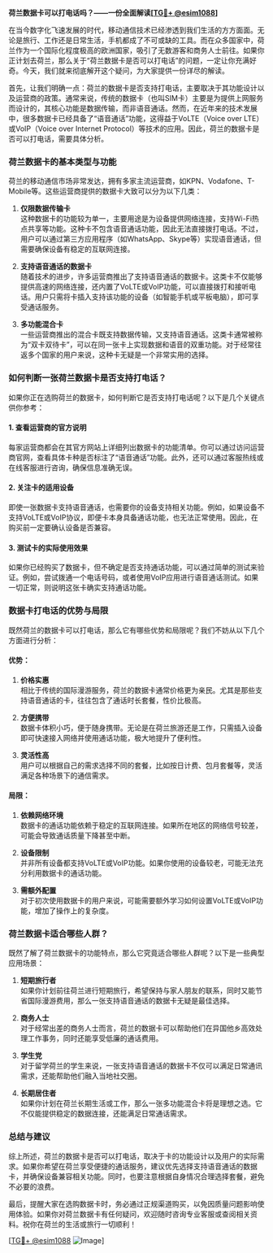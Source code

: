 **荷兰数据卡可以打电话吗？——一份全面解读[[TG💪+ @esim1088](https://t.me/s/esim1088)]**

在当今数字化飞速发展的时代，移动通信技术已经渗透到我们生活的方方面面。无论是旅行、工作还是日常生活，手机都成了不可或缺的工具。而在众多国家中，荷兰作为一个国际化程度极高的欧洲国家，吸引了无数游客和商务人士前往。如果你正计划去荷兰，那么关于“荷兰数据卡是否可以打电话”的问题，一定让你充满好奇。今天，我们就来彻底解开这个疑问，为大家提供一份详尽的解读。

首先，让我们明确一点：荷兰的数据卡是否支持打电话，主要取决于其功能设计以及运营商的政策。通常来说，传统的数据卡（也叫SIM卡）主要是为提供上网服务而设计的，其核心功能是数据传输，而非语音通话。然而，在近年来的技术发展中，很多数据卡已经具备了“语音通话”功能，这得益于VoLTE（Voice over LTE）或VoIP（Voice over Internet Protocol）等技术的应用。因此，荷兰的数据卡是否可以打电话，需要具体分析。

### 荷兰数据卡的基本类型与功能

荷兰的移动通信市场非常发达，拥有多家主流运营商，如KPN、Vodafone、T-Mobile等。这些运营商提供的数据卡大致可以分为以下几类：

1. **仅限数据传输卡**  
   这种数据卡的功能较为单一，主要用途是为设备提供网络连接，支持Wi-Fi热点共享等功能。这种卡不包含语音通话功能，因此无法直接拨打电话。不过，用户可以通过第三方应用程序（如WhatsApp、Skype等）实现语音通话，但需要确保设备有稳定的互联网连接。

2. **支持语音通话的数据卡**  
   随着技术的进步，许多运营商推出了支持语音通话的数据卡。这类卡不仅能够提供高速的网络连接，还内置了VoLTE或VoIP功能，可以直接拨打和接听电话。用户只需将卡插入支持该功能的设备（如智能手机或平板电脑），即可享受通话服务。

3. **多功能混合卡**  
   一些运营商推出的混合卡既支持数据传输，又支持语音通话。这类卡通常被称为“双卡双待卡”，可以在同一张卡上实现数据和语音的双重功能。对于经常往返多个国家的用户来说，这种卡无疑是一个非常实用的选择。

### 如何判断一张荷兰数据卡是否支持打电话？

如果你正在选购荷兰的数据卡，如何判断它是否支持打电话呢？以下是几个关键点供你参考：

#### 1. 查看运营商的官方说明  
每家运营商都会在其官方网站上详细列出数据卡的功能清单。你可以通过访问运营商官网，查看具体卡种是否标注了“语音通话”功能。此外，还可以通过客服热线或在线客服进行咨询，确保信息准确无误。

#### 2. 关注卡的适用设备  
即使一张数据卡支持语音通话，也需要你的设备支持相关功能。例如，如果设备不支持VoLTE或VoIP协议，即便卡本身具备通话功能，也无法正常使用。因此，在购买前一定要确认设备是否兼容。

#### 3. 测试卡的实际使用效果  
如果你已经购买了数据卡，但不确定是否支持通话功能，可以通过简单的测试来验证。例如，尝试拨通一个电话号码，或者使用VoIP应用进行语音通话测试。如果一切正常，则说明这张卡确实支持通话功能。

### 数据卡打电话的优势与局限

既然荷兰的数据卡可以打电话，那么它有哪些优势和局限呢？我们不妨从以下几个方面进行分析：

#### 优势：
1. **价格实惠**  
   相比于传统的国际漫游服务，荷兰的数据卡通常价格更为亲民。尤其是那些支持语音通话的卡，往往包含了通话时长套餐，性价比极高。

2. **方便携带**  
   数据卡体积小巧，便于随身携带。无论是在荷兰旅游还是工作，只需插入设备即可快速接入网络并使用通话功能，极大地提升了便利性。

3. **灵活性高**  
   用户可以根据自己的需求选择不同的套餐，比如按日计费、包月套餐等，灵活满足各种场景下的通信需求。

#### 局限：
1. **依赖网络环境**  
   数据卡的通话功能依赖于稳定的互联网连接。如果所在地区的网络信号较差，可能会导致通话质量下降甚至中断。

2. **设备限制**  
   并非所有设备都支持VoLTE或VoIP功能。如果你使用的设备较老，可能无法充分利用数据卡的通话功能。

3. **需额外配置**  
   对于初次使用数据卡的用户来说，可能需要额外学习如何设置VoLTE或VoIP功能，增加了操作上的复杂度。

### 荷兰数据卡适合哪些人群？

既然了解了荷兰数据卡的功能特点，那么它究竟适合哪些人群呢？以下是一些典型应用场景：

1. **短期旅行者**  
   如果你计划前往荷兰进行短期旅行，希望保持与家人朋友的联系，同时又能节省国际漫游费用，那么一张支持语音通话的数据卡无疑是最佳选择。

2. **商务人士**  
   对于经常出差的商务人士而言，荷兰的数据卡可以帮助他们在异国他乡高效处理工作事务，同时还能享受低廉的通话费用。

3. **学生党**  
   对于留学荷兰的学生来说，一张支持语音通话的数据卡不仅可以满足日常通讯需求，还能帮助他们融入当地社交圈。

4. **长期居住者**  
   如果你计划在荷兰长期生活或工作，那么一张多功能混合卡将是理想之选。它不仅能提供稳定的数据连接，还能满足日常通话需求。

### 总结与建议

综上所述，荷兰的数据卡是否可以打电话，取决于卡的功能设计以及用户的实际需求。如果你希望在荷兰享受便捷的通话服务，建议优先选择支持语音通话的数据卡，并确保设备兼容相关功能。同时，也要注意根据自身情况合理选择套餐，避免不必要的浪费。

最后，提醒大家在选购数据卡时，务必通过正规渠道购买，以免因质量问题影响使用体验。如果你对荷兰数据卡有任何疑问，欢迎随时咨询专业客服或查阅相关资料。祝你在荷兰的生活或旅行一切顺利！

[[TG💪+ @esim1088](https://t.me/s/esim1088) ![Image](https://i.postimg.cc/4NQfJmqS/Snipaste-2025-05-13-00-14-12.png)]